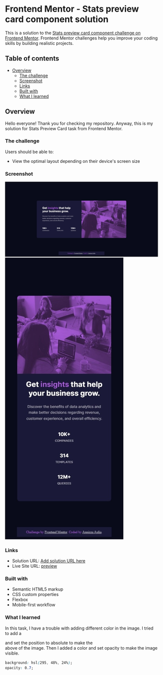 # Frontend Mentor - Stats preview card component solution

This is a solution to the [Stats preview card component challenge on Frontend Mentor](https://www.frontendmentor.io/challenges/stats-preview-card-component-8JqbgoU62). Frontend Mentor challenges help you improve your coding skills by building realistic projects. 

## Table of contents

- [Overview](#overview)
  - [The challenge](#the-challenge)
  - [Screenshot](#screenshot)
  - [Links](#links)
  - [Built with](#built-with)
  - [What I learned](#what-i-learned)

## Overview

Hello everyone! Thank you for checking my repository. Anyway, this is my solution for Stats Preview Card task from Frontend Mentor.

### The challenge

Users should be able to:

- View the optimal layout depending on their device's screen size

### Screenshot

![Desktop view](./screenshots/desktop-view.jpeg)
![Mobile view](./screenshots/mobile-view.jpeg)

### Links

- Solution URL: [Add solution URL here](https://your-solution-url.com)
- Live Site URL: [preview](https://stats-preview-card-powreze.netlify.app/)

### Built with

- Semantic HTML5 markup
- CSS custom properties
- Flexbox
- Mobile-first workflow

### What I learned

In this task, I have a trouble with adding different color in the image. I tried to add a <div> and set the position to absolute to make the <div> above of the image. Then I added a color and set opacity to make the image visible.

```css
background: hsl(295, 48%, 24%);
opacity: 0.7;
```